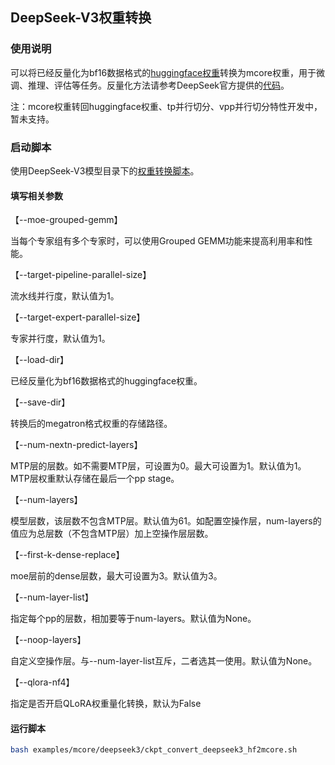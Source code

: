 ## DeepSeek-V3权重转换

### 使用说明

可以将已经反量化为bf16数据格式的[huggingface权重](https://huggingface.co/deepseek-ai/DeepSeek-V3-Base/tree/main)转换为mcore权重，用于微调、推理、评估等任务。反量化方法请参考DeepSeek官方提供的[代码](https://huggingface.co/deepseek-ai/DeepSeek-V3-Base/blob/main/inference/fp8_cast_bf16.py)。

注：mcore权重转回huggingface权重、tp并行切分、vpp并行切分特性开发中，暂未支持。

### 启动脚本

使用DeepSeek-V3模型目录下的<a href="../../mcore/deepseek3/ckpt_convert_deepseek3_hf2mcore.sh">权重转换脚本</a>。

#### 填写相关参数

【--moe-grouped-gemm】

当每个专家组有多个专家时，可以使用Grouped GEMM功能来提高利用率和性能。

【--target-pipeline-parallel-size】

流水线并行度，默认值为1。

【--target-expert-parallel-size】

专家并行度，默认值为1。

【--load-dir】

已经反量化为bf16数据格式的huggingface权重。

【--save-dir】

转换后的megatron格式权重的存储路径。

【--num-nextn-predict-layers】

MTP层的层数。如不需要MTP层，可设置为0。最大可设置为1。默认值为1。
MTP层权重默认存储在最后一个pp stage。

【--num-layers】

模型层数，该层数不包含MTP层。默认值为61。如配置空操作层，num-layers的值应为总层数（不包含MTP层）加上空操作层层数。

【--first-k-dense-replace】

moe层前的dense层数，最大可设置为3。默认值为3。

【--num-layer-list】

指定每个pp的层数，相加要等于num-layers。默认值为None。

【--noop-layers】

自定义空操作层。与--num-layer-list互斥，二者选其一使用。默认值为None。

【--qlora-nf4】

指定是否开启QLoRA权重量化转换，默认为False


#### 运行脚本

```bash
bash examples/mcore/deepseek3/ckpt_convert_deepseek3_hf2mcore.sh
```


